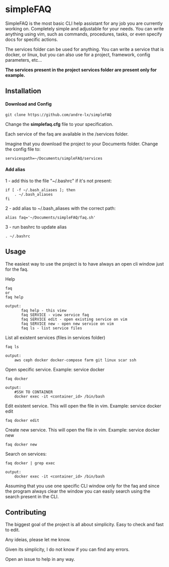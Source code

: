 # simpleFAQ

SimpleFAQ is the most basic CLI help assistant for any job you are currently working on. Completely simple and adjustable for your needs. You can write anything using vim, such as commands, procedures, tasks, or even specify docs for specific actions.

The services folder can be used for anything. You can write a service that is docker, or linux, but you can also use for a project, framework, config parameters, etc...
 
**The services present in the project services folder are present only for example.**
 
## Installation

#### Download and Config

```
git clone https://github.com/andre-lx/simpleFAQ
```

Change the **simplefaq.cfg** file to your specification.

Each service of the faq are available in the /services folder.

Imagine that you download the project to your Documents folder. Change the config file to:

```
servicespath=~/Documents/simpleFAQ/services
```

#### Add alias

1 - add this to the file "~/.bashrc" if it's not present:
```
if [ -f ~/.bash_aliases ]; then
    . ~/.bash_aliases
fi
```

2 - add alias to ~/.bash_aliases with the correct path:
```
alias faq='~/Documents/simpleFAQ/faq.sh'
```

3 - run bashrc to update alias
```
. ~/.bashrc
```


## Usage

The easiest way to use the project is to have always an open cli window just for the faq.

Help
```
faq
or
faq help

output:
       faq help - this view
       faq SERVICE - view service faq
       faq SERVICE edit - open existing service on vim
       faq SERVICE new - open new service on vim
       faq ls - list service files

```


List all existent services (files in services folder)
```
faq ls

output:
    aws ceph docker docker-compose farm git linux scar ssh

```

Open specific service. Example: service docker
```
faq docker

output:
    #SSH TO CONTAINER
    docker exec -it <container_id> /bin/bash

```

Edit existent service. This will open the file in vim. Example: service docker edit
```
faq docker edit
```

Create new service. This will open the file in vim. Example: service docker new

```
faq docker new
```

Search on services:

```
faq docker | grep exec

output:
    docker exec -it <container_id> /bin/bash
```

Assuming that you use one specific CLI window only for the faq and since the program always clear the window you can easily search using the search present in the CLI.

## Contributing

The biggest goal of the project is all about simplicity. Easy to check and fast to edit.

Any ideias, please let me know. 

Given its simplicity, I do not know if you can find any errors. 

Open an issue to help in any way.
